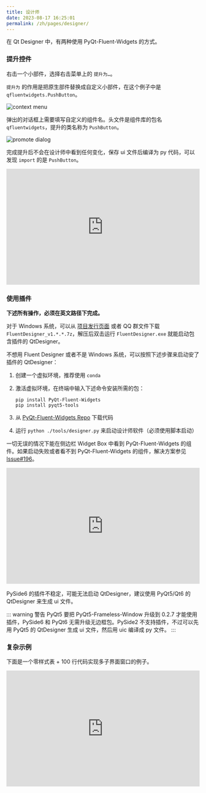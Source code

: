 ```yaml
---
title: 设计师
date: 2023-08-17 16:25:01
permalink: /zh/pages/designer/
---
```


在 Qt Designer 中，有两种使用 PyQt-Fluent-Widgets 的方式。

### 提升控件
右击一个小部件，选择右击菜单上的 `提升为…`。

`提升为` 的作用是把原生部件替换成自定义小部件，在这个例子中是 `qfluentwidgets.PushButton`。

![context menu](/img/designer/promote_context.jpg)

弹出的对话框上需要填写自定义的组件名。头文件是组件库的包名 `qfluentwidgets`，提升的类名称为 `PushButton`。

![promote dialog](/img/designer/promote_dialog.jpg)

完成提升后不会在设计师中看到任何变化，保存 ui 文件后编译为 py 代码，可以发现 `import` 的是 `PushButton`。

<div style="position: relative; padding: 30% 45%;">
    <iframe style="position: absolute; width: 100%; height: 100%; left: 0; top: 0;" src="https://player.bilibili.com/player.html?cid=1107159421&aid=655415814&page=1&as_wide=1&high_quality=1&danmaku=0" frameborder="no" scrolling="no" allowfullscreen="true"></iframe>
</div>

### 使用插件

**下述所有操作，必须在英文路径下完成。**

对于 Windows 系统，可以从 [项目发行页面](https://github.com/zhiyiYo/PyQt-Fluent-Widgets/releases) 或者 QQ 群文件下载 `FluentDesigner_v1.*.*.7z`，解压后双击运行 `FluentDesigner.exe` 就能启动包含插件的 QtDesigner。

不想用 Fluent Designer 或者不是 Windows 系统，可以按照下述步骤来启动安了插件的 QtDesigner：

1. 创建一个虚拟环境，推荐使用 `conda`

2. 激活虚拟环境，在终端中输入下述命令安装所需的包：

   ```shell
   pip install PyQt-Fluent-Widgets
   pip install pyqt5-tools
   ```

3. 从 [PyQt-Fluent-Widgets Repo](https://github.com/zhiyiYo/PyQt-Fluent-Widgets) 下载代码

4. 运行 `python ./tools/designer.py` 来启动设计师软件（必须使用脚本启动）

一切无误的情况下能在侧边栏 Widget Box 中看到 PyQt-Fluent-Widgets 的组件。如果启动失败或者看不到 PyQt-Fluent-Widgets 的组件，解决方案参见 [Issue#196](https://github.com/zhiyiYo/PyQt-Fluent-Widgets/issues/196)。


<div style="position: relative; padding: 30% 45%;">
    <iframe style="position: absolute; width: 100%; height: 100%; left: 0; top: 0;" src="https://player.bilibili.com/player.html?cid=1124976209&aid=953381256&page=1&as_wide=1&high_quality=1&danmaku=0" frameborder="no" scrolling="no" allowfullscreen="true"></iframe>
</div>

PySide6 的插件不稳定，可能无法启动 QtDesigner，建议使用 PyQt5/Qt6 的 QtDesigner 来生成 ui 文件。

::: warning 警告
PyQt5 要把 PyQt5-Frameless-Window 升级到 0.2.7 才能使用插件，PySide6 和 PyQt6 无需升级无边框包。PySide2 不支持插件，不过可以先用 PyQt5 的 QtDesigner 生成 ui 文件，然后用 uic 编译成 py 文件。
:::


### 复杂示例
下面是一个零样式表 + 100 行代码实现多子界面窗口的例子。

<div style="position: relative; padding: 30% 45%;">
    <iframe style="position: absolute; width: 100%; height: 100%; left: 0; top: 0;" src="https://player.bilibili.com/player.html?cid=1193201502&aid=530806716&page=1&as_wide=1&high_quality=1&danmaku=0" frameborder="no" scrolling="no" allowfullscreen="true"></iframe>
</div>